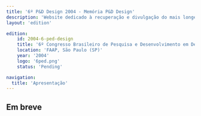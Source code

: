 ```yaml
---
title: '6º P&D Design 2004 - Memória P&D Design'
description: 'Website dedicado à recuperação e divulgação do mais longevo evento científico do campo do design no Brasil.'
layout: 'edition'

edition:
    id: 2004-6-ped-design
    title: '6º Congresso Brasileiro de Pesquisa e Desenvolvimento em Design'
    location: 'FAAP, São Paulo (SP)'
    year: '2004'
    logo: '6ped.png'
    status: 'Pending'

navigation:
  title: 'Apresentação'
---
```


## Em breve

